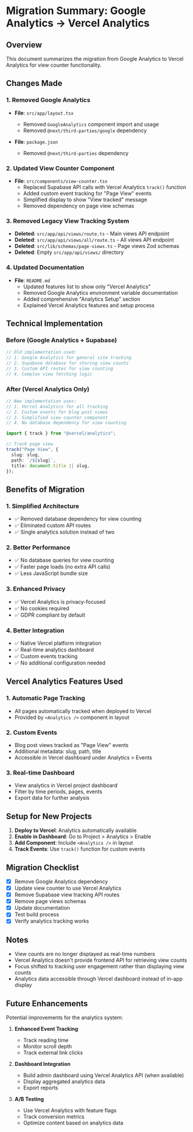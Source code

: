 # Migration Summary: Google Analytics → Vercel Analytics

## Overview
This document summarizes the migration from Google Analytics to Vercel Analytics for view counter functionality.

## Changes Made

### 1. Removed Google Analytics
- **File**: `src/app/layout.tsx`
  - Removed `GoogleAnalytics` component import and usage
  - Removed `@next/third-parties/google` dependency

- **File**: `package.json`
  - Removed `@next/third-parties` dependency

### 2. Updated View Counter Component
- **File**: `src/components/view-counter.tsx`
  - Replaced Supabase API calls with Vercel Analytics `track()` function
  - Added custom event tracking for "Page View" events
  - Simplified display to show "View tracked" message
  - Removed dependency on page view schemas

### 3. Removed Legacy View Tracking System
- **Deleted**: `src/app/api/views/route.ts` - Main views API endpoint
- **Deleted**: `src/app/api/views/all/route.ts` - All views API endpoint  
- **Deleted**: `src/lib/schemas/page-views.ts` - Page views Zod schemas
- **Deleted**: Empty `src/app/api/views/` directory

### 4. Updated Documentation
- **File**: `README.md`
  - Updated features list to show only "Vercel Analytics"
  - Removed Google Analytics environment variable documentation
  - Added comprehensive "Analytics Setup" section
  - Explained Vercel Analytics features and setup process

## Technical Implementation

### Before (Google Analytics + Supabase)
```typescript
// Old implementation used:
// 1. Google Analytics for general site tracking
// 2. Supabase database for storing view counts
// 3. Custom API routes for view counting
// 4. Complex view fetching logic
```

### After (Vercel Analytics Only)
```typescript
// New implementation uses:
// 1. Vercel Analytics for all tracking
// 2. Custom events for blog post views
// 3. Simplified view counter component
// 4. No database dependency for view counting

import { track } from "@vercel/analytics";

// Track page view
track("Page View", {
  slug: slug,
  path: `/${slug}`,
  title: document.title || slug,
});
```

## Benefits of Migration

### 1. Simplified Architecture
- ✅ Removed database dependency for view counting
- ✅ Eliminated custom API routes
- ✅ Single analytics solution instead of two

### 2. Better Performance
- ✅ No database queries for view counting
- ✅ Faster page loads (no extra API calls)
- ✅ Less JavaScript bundle size

### 3. Enhanced Privacy
- ✅ Vercel Analytics is privacy-focused
- ✅ No cookies required
- ✅ GDPR compliant by default

### 4. Better Integration
- ✅ Native Vercel platform integration
- ✅ Real-time analytics dashboard
- ✅ Custom events tracking
- ✅ No additional configuration needed

## Vercel Analytics Features Used

### 1. Automatic Page Tracking
- All pages automatically tracked when deployed to Vercel
- Provided by `<Analytics />` component in layout

### 2. Custom Events
- Blog post views tracked as "Page View" events
- Additional metadata: slug, path, title
- Accessible in Vercel dashboard under Analytics > Events

### 3. Real-time Dashboard
- View analytics in Vercel project dashboard
- Filter by time periods, pages, events
- Export data for further analysis

## Setup for New Projects

1. **Deploy to Vercel**: Analytics automatically available
2. **Enable in Dashboard**: Go to Project > Analytics > Enable
3. **Add Component**: Include `<Analytics />` in layout
4. **Track Events**: Use `track()` function for custom events

## Migration Checklist

- [x] Remove Google Analytics dependency
- [x] Update view counter to use Vercel Analytics
- [x] Remove Supabase view tracking API routes
- [x] Remove page views schemas
- [x] Update documentation
- [x] Test build process
- [x] Verify analytics tracking works

## Notes

- View counts are no longer displayed as real-time numbers
- Vercel Analytics doesn't provide frontend API for retrieving view counts
- Focus shifted to tracking user engagement rather than displaying view counts
- Analytics data accessible through Vercel dashboard instead of in-app display

## Future Enhancements

Potential improvements for the analytics system:

1. **Enhanced Event Tracking**
   - Track reading time
   - Monitor scroll depth
   - Track external link clicks

2. **Dashboard Integration**
   - Build admin dashboard using Vercel Analytics API (when available)
   - Display aggregated analytics data
   - Export reports

3. **A/B Testing**
   - Use Vercel Analytics with feature flags
   - Track conversion metrics
   - Optimize content based on analytics data